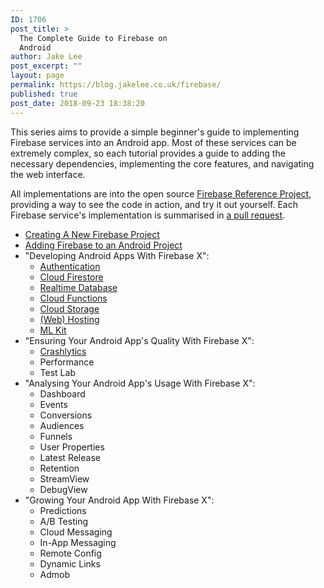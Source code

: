 ```yaml
---
ID: 1706
post_title: >
  The Complete Guide to Firebase on
  Android
author: Jake Lee
post_excerpt: ""
layout: page
permalink: https://blog.jakelee.co.uk/firebase/
published: true
post_date: 2018-09-23 18:38:20
---
```

This series aims to provide a simple beginner's guide to implementing Firebase services into an Android app. Most of these services can be extremely complex, so each tutorial provides a guide to adding the necessary dependencies, implementing the core features, and navigating the web interface.

All implementations are into the open source <a href="https://github.com/JakeSteam/FirebaseReference" target="_blank" rel="noopener">Firebase Reference Project</a>, providing a way to see the code in action, and try it out yourself. Each Firebase service's implementation is summarised in <a href="https://github.com/JakeSteam/FirebaseReference/issues?q=is%3Aclosed+author%3AJakeSteam" target="_blank" rel="noopener">a pull request</a>.
<ul>
 	<li><a href="https://blog.jakelee.co.uk/creating-a-new-firebase-project/">Creating A New Firebase Project</a></li>
 	<li><a href="https://blog.jakelee.co.uk/adding-firebase-to-an-android-project/">Adding Firebase to an Android Project</a></li>
 	<li>"Developing Android Apps With Firebase X":
<ul>
 	<li><a href="https://blog.jakelee.co.uk/developing-android-apps-with-firebase-authentication/">Authentication</a></li>
 	<li><a href="https://blog.jakelee.co.uk/developing-android-apps-with-firebase-cloud-firestore/">Cloud Firestore</a></li>
 	<li><a href="https://blog.jakelee.co.uk/developing-android-apps-with-firebase-realtime-database/">Realtime Database</a></li>
 	<li><a style="transition-property: all;" href="https://blog.jakelee.co.uk/developing-android-apps-with-firebase-cloud-functions/">Cloud Functions</a></li>
 	<li><a href="https://blog.jakelee.co.uk/developing-android-apps-with-firebase-cloud-storage/">Cloud Storage</a></li>
 	<li><a href="https://blog.jakelee.co.uk/developing-web-apps-with-firebase-hosting/">(Web) Hosting</a></li>
 	<li><a href="https://blog.jakelee.co.uk/developing-android-apps-with-firebase-ml-kit/">ML Kit</a></li>
</ul>
</li>
 	<li>"Ensuring Your Android App's Quality With Firebase X":
<ul>
 	<li><a href="https://blog.jakelee.co.uk/ensuring-your-android-apps-quality-with-firebase-crashlytics/">Crashlytics</a></li>
 	<li>Performance</li>
 	<li>Test Lab</li>
</ul>
</li>
 	<li>"Analysing Your Android App's Usage With Firebase X":
<ul>
 	<li>Dashboard</li>
 	<li>Events</li>
 	<li>Conversions</li>
 	<li>Audiences</li>
 	<li>Funnels</li>
 	<li>User Properties</li>
 	<li>Latest Release</li>
 	<li>Retention</li>
 	<li>StreamView</li>
 	<li>DebugView</li>
</ul>
</li>
 	<li>"Growing Your Android App With Firebase X":
<ul>
 	<li>Predictions</li>
 	<li>A/B Testing</li>
 	<li>Cloud Messaging</li>
 	<li>In-App Messaging</li>
 	<li>Remote Config</li>
 	<li>Dynamic Links</li>
 	<li>Admob</li>
</ul>
</li>
</ul>